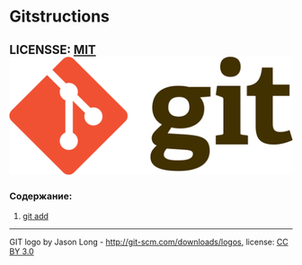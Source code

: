 # Gitstructions

LICENSSE: [MIT](./license.md)
![git logo](./assets/Git-logo.svg.png)
---

### Содержание:

1. [git add](./add.md)

---
GIT logo by Jason Long - http://git-scm.com/downloads/logos,
license: [CC BY 3.0](https://creativecommons.org/licenses/by/3.0/)